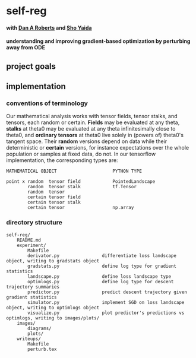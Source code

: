 [//]: # (author: samtenka)
[//]: # (change: 2019-06-10)
[//]: # (create: 2019-06-10)
[//]: # (descrp: introduction to project goals and code organization)

# self-reg
#### with [Dan A Roberts](http://www.sns.ias.edu/~roberts/) and [Sho Yaida](http://sites.google.com/site/shoyaida/)
#### understanding and improving gradient-based optimization by perturbing away from ODE

## project goals 

## implementation 

### conventions of terminology

Our mathematical analysis works with tensor fields, tensor stalks, and tensors, each random or 
certain.  **Fields** may be evaluated at any theta, **stalks** at theta0 may be evaluated at
any theta infinitesimally close to theta0, and **ordinary tensors** at theta0 live solely in
(powers of) theta0's tangent space.  Their **random** versions depend on data while their
deterministic or **certain** versions, for instance expectations over the whole population or
samples at fixed data, do not.  In our tensorflow implementation, the corresponding types are: 

    MATHEMATICAL OBJECT                     PYTHON TYPE
    
    point x random  tensor field            PointedLandscape 
            random  tensor stalk            tf.Tensor 
            random  tensor                   
            certain tensor field             
            certain tensor stalk                       
            certain tensor                  np.array 

### directory structure
    self-reg/
        README.md
        experiment/
            Makefile
            derivator.py                differentiate loss landscape object, writing to gradstats object
            gradstats.py                define log type for gradient statistics  
            landscape.py                define loss landscape type
            optimlogs.py                define log type for descent trajectory summaries
            predictor.py                predict descent trajectory given gradient statistics  
            simulator.py                implement SGD on loss landscape object, writing to optimlogs object 
            visualize.py                plot predictor's predictions vs optimlogs, writing to images/plots/
        images/
            diagrams/
            plots/
        writeups/
            Makefile
            perturb.tex 
